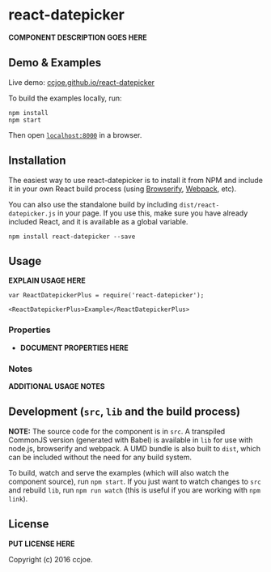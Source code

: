 # react-datepicker

__COMPONENT DESCRIPTION GOES HERE__


## Demo & Examples

Live demo: [ccjoe.github.io/react-datepicker](http://ccjoe.github.io/react-datepicker/)

To build the examples locally, run:

```
npm install
npm start
```

Then open [`localhost:8000`](http://localhost:8000) in a browser.


## Installation

The easiest way to use react-datepicker is to install it from NPM and include it in your own React build process (using [Browserify](http://browserify.org), [Webpack](http://webpack.github.io/), etc).

You can also use the standalone build by including `dist/react-datepicker.js` in your page. If you use this, make sure you have already included React, and it is available as a global variable.

```
npm install react-datepicker --save
```


## Usage

__EXPLAIN USAGE HERE__

```
var ReactDatepickerPlus = require('react-datepicker');

<ReactDatepickerPlus>Example</ReactDatepickerPlus>
```

### Properties

* __DOCUMENT PROPERTIES HERE__

### Notes

__ADDITIONAL USAGE NOTES__


## Development (`src`, `lib` and the build process)

**NOTE:** The source code for the component is in `src`. A transpiled CommonJS version (generated with Babel) is available in `lib` for use with node.js, browserify and webpack. A UMD bundle is also built to `dist`, which can be included without the need for any build system.

To build, watch and serve the examples (which will also watch the component source), run `npm start`. If you just want to watch changes to `src` and rebuild `lib`, run `npm run watch` (this is useful if you are working with `npm link`).

## License

__PUT LICENSE HERE__

Copyright (c) 2016 ccjoe.

